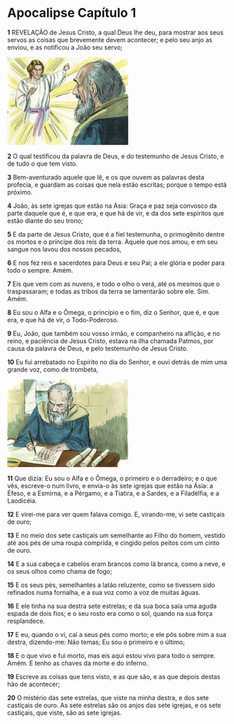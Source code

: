 # Apocalipse Capítulo 1

**1** 	REVELAÇÃO de Jesus Cristo, a qual Deus lhe deu, para mostrar aos seus servos as coisas que brevemente devem acontecer; e pelo seu anjo as enviou, e as notificou a João seu servo;

![](../Images/SweetPublishing/66-1-1.jpg) 

**2** 	O qual testificou da palavra de Deus, e do testemunho de Jesus Cristo, e de tudo o que tem visto.

**3** 	Bem-aventurado aquele que lê, e os que ouvem as palavras desta profecia, e guardam as coisas que nela estão escritas; porque o tempo está próximo.

**4** 	João, às sete igrejas que estão na Ásia: Graça e paz seja convosco da parte daquele que é, e que era, e que há de vir, e da dos sete espíritos que estão diante do seu trono;

**5** 	E da parte de Jesus Cristo, que é a fiel testemunha, o primogênito dentre os mortos e o príncipe dos reis da terra. Àquele que nos amou, e em seu sangue nos lavou dos nossos pecados,

**6** 	E nos fez reis e sacerdotes para Deus e seu Pai; a ele glória e poder para todo o sempre. Amém.

**7** 	Eis que vem com as nuvens, e todo o olho o verá, até os mesmos que o traspassaram; e todas as tribos da terra se lamentarão sobre ele. Sim. Amém.

**8** 	Eu sou o Alfa e o Ômega, o princípio e o fim, diz o Senhor, que é, e que era, e que há de vir, o Todo-Poderoso.

**9** 	Eu, João, que também sou vosso irmão, e companheiro na aflição, e no reino, e paciência de Jesus Cristo, estava na ilha chamada Patmos, por causa da palavra de Deus, e pelo testemunho de Jesus Cristo.

**10** 	Eu fui arrebatado no Espírito no dia do Senhor, e ouvi detrás de mim uma grande voz, como de trombeta,

![](../Images/SweetPublishing/66-1-2.jpg) 

**11** 	Que dizia: Eu sou o Alfa e o Ômega, o primeiro e o derradeiro; e o que vês, escreve-o num livro, e envia-o às sete igrejas que estão na Ásia: a Éfeso, e a Esmirna, e a Pérgamo, e a Tiatira, e a Sardes, e a Filadélfia, e a Laodicéia.

**12** 	E virei-me para ver quem falava comigo. E, virando-me, vi sete castiçais de ouro;

**13** 	E no meio dos sete castiçais um semelhante ao Filho do homem, vestido até aos pés de uma roupa comprida, e cingido pelos peitos com um cinto de ouro.

**14** 	E a sua cabeça e cabelos eram brancos como lã branca, como a neve, e os seus olhos como chama de fogo;

**15** 	E os seus pés, semelhantes a latão reluzente, como se tivessem sido refinados numa fornalha, e a sua voz como a voz de muitas águas.

**16** 	E ele tinha na sua destra sete estrelas; e da sua boca saía uma aguda espada de dois fios; e o seu rosto era como o sol, quando na sua força resplandece.

**17** 	E eu, quando o vi, caí a seus pés como morto; e ele pôs sobre mim a sua destra, dizendo-me: Não temas; Eu sou o primeiro e o último;

**18** 	E o que vivo e fui morto, mas eis aqui estou vivo para todo o sempre. Amém. E tenho as chaves da morte e do inferno.

**19** 	Escreve as coisas que tens visto, e as que são, e as que depois destas hão de acontecer;

**20** 	O mistério das sete estrelas, que viste na minha destra, e dos sete castiçais de ouro. As sete estrelas são os anjos das sete igrejas, e os sete castiçais, que viste, são as sete igrejas.

